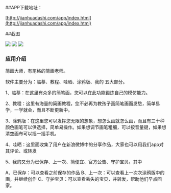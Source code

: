 ##APP下载地址：
	
[http://jianhuadashi.com/app/index.html](http://jianhuadashi.com/app/index.html)

##截图

![](https://raw.githubusercontent.com/QuanGe/jhds_iOS/master/screenshot/a.jpeg)
![](https://raw.githubusercontent.com/QuanGe/jhds_iOS/master/screenshot/b.jpeg)
![](https://raw.githubusercontent.com/QuanGe/jhds_iOS/master/screenshot/c.jpeg)

### 应用介绍

简画大师，有笔格的简画老师。 

软件主要分为：临摹、教程、哇晒、涂鸦版、我的 五大部分。 

1、临摹：在这里有众多的简笔画，您可以在此功能锻炼自己的模仿能力。 

2、教程：这里有海量的简画教程，您不必再为教孩子画简笔画而发愁，简单易学，一学就会，而且不断更新中。 

3、涂鸦版：在这里您可以发挥您无限的想象，想怎么画就怎么画，而且有三十种颜色画笔可以供选择，简单易操作。如果想调节画笔粗细，可以按音量键，如果想清空画布可以摇一摇手机。 

4、哇晒：这里面收集了用户在新浪微博中的分享作品，大家也可以用我们app对其评论、或转发 

5、我的又分为已保存、上一次、简便宜、官方公告、守护宝贝。其中 

A、已保存：可以查看之前保存的作品 
B、上一次：可以查看上一次次涂鸦版中的画，并继续创作 
C、守护宝贝：可以查看丢失的宝贝，并转发，帮助他们早点回家。

